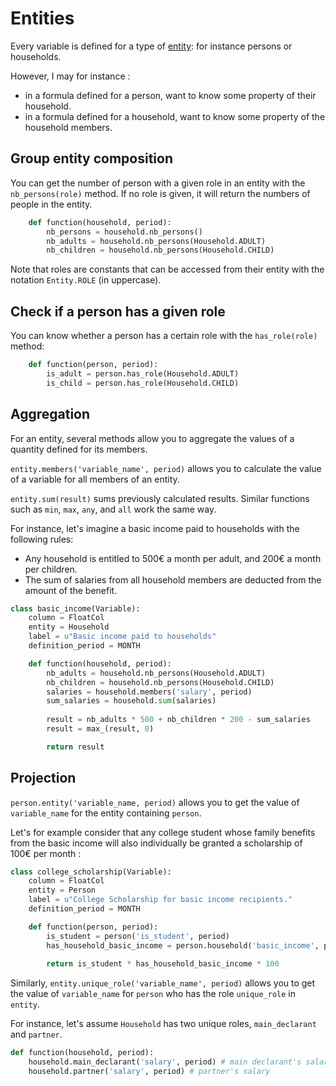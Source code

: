 # Entities

Every variable is defined for a type of [entity](../person,_entities,_role.md): for instance persons or households.

However, I may for instance :
- in a formula defined for a person, want to know some property of their household.
- in a formula defined for a household, want to know some property of the household members.

## Group entity composition

You can get the number of person with a given role in an entity with the `nb_persons(role)` method. If no role is given, it will return the numbers of people in the entity.

```py
    def function(household, period):
        nb_persons = household.nb_persons()
        nb_adults = household.nb_persons(Household.ADULT)
        nb_children = household.nb_persons(Household.CHILD)
```

Note that roles are constants that can be accessed from their entity with the notation `Entity.ROLE` (in uppercase).

## Check if a person has a given role

You can know whether a person has a certain role with the `has_role(role)` method:

```py
    def function(person, period):
        is_adult = person.has_role(Household.ADULT)
        is_child = person.has_role(Household.CHILD)
```


## Aggregation

For an entity, several methods allow you to aggregate the values of a quantity defined for its members.

`entity.members('variable_name', period)` allows you to calculate the value of a variable for all members of an entity.

`entity.sum(result)` sums previously calculated results. Similar functions such as `min`, `max`, `any`, and `all` work the same way.

For instance, let's imagine a basic income paid to households with the following rules:
* Any household is entitled to 500€ a month per adult, and 200€ a month per children.
* The sum of salaries from all household members are deducted from the amount of the benefit.

```py
class basic_income(Variable):
    column = FloatCol
    entity = Household
    label = u"Basic income paid to households"
    definition_period = MONTH

    def function(household, period):
        nb_adults = household.nb_persons(Household.ADULT)
        nb_children = household.nb_persons(Household.CHILD)
        salaries = household.members('salary', period)
        sum_salaries = household.sum(salaries)
        
        result = nb_adults * 500 + nb_children * 200 - sum_salaries
        result = max_(result, 0)

        return result
```

## Projection

`person.entity('variable_name, period)` allows you to get the value of `variable_name` for the entity containing `person`.

Let's for example consider that any college student whose family benefits from the basic income will also individually be granted a scholarship of 100€ per month :

```py
class college_scholarship(Variable):
    column = FloatCol
    entity = Person
    label = u"College Scholarship for basic income recipients."
    definition_period = MONTH

    def function(person, period):
        is_student = person('is_student', period)
        has_household_basic_income = person.household('basic_income', period) > 0
                
        return is_student * has_household_basic_income * 100
```

Similarly, `entity.unique_role('variable_name', period)` allows you to get the value of `variable_name` for `person` who has the role `unique_role` in `entity`.

For instance, let's assume `Household` has two unique roles, `main_declarant` and `partner`.

```py
def function(household, period):
    household.main_declarant('salary', period) # main declarant's salary
    household.partner('salary', period) # partner's salary
```
